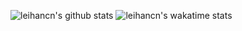 ![leihancn's github stats](https://github-readme-stats.vercel.app/api?username=leihancn&hide_border=true&count_private=true&show_icons=true&theme=vue)
![leihancn's wakatime stats](https://github-readme-stats.vercel.app/api/wakatime?username=leihancn&hide_border=true&v=2&theme=vue&layout=compact)


<!--
**LeiHanCN/leihancn** is a ✨ _special_ ✨ repository because its `README.md` (this file) appears on your GitHub profile.

Here are some ideas to get you started:

- 🔭 I’m currently working on ...
- 🌱 I’m currently learning ...
- 👯 I’m looking to collaborate on ...
- 🤔 I’m looking for help with ...
- 💬 Ask me about ...
- 📫 How to reach me: ...
- 😄 Pronouns: ...
- ⚡ Fun fact: ...
-->
